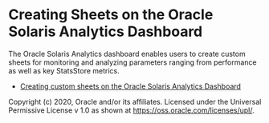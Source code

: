 # Creating Sheets on the Oracle Solaris Analytics Dashboard

The Oracle Solaris Analytics dashboard enables users to create custom sheets for monitoring and analyzing parameters ranging from performance as well as key StatsStore metrics.

- [Creating custom sheets on the Oracle Solaris Analytics Dashboard](https://alm.oraclecorp.com/sandbox/#projects/oraclesolaris-contrib/scm/solarisdiscover.git/blob/StatsStore/Creating%20sheets/creatingsheets.md?revision=master)









Copyright (c) 2020, Oracle and/or its affiliates.
 Licensed under the Universal Permissive License v 1.0 as shown at <https://oss.oracle.com/licenses/upl/>.